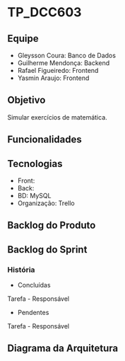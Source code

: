 # TP_DCC603

## Equipe

- Gleysson Coura: Banco de Dados
- Guilherme Mendonça: Backend
- Rafael Figueiredo: Frontend
- Yasmin Araujo: Frontend 

## Objetivo

Simular exercícios de matemática.

## Funcionalidades



## Tecnologias
  
- Front:
- Back:
- BD: MySQL
- Organização: Trello

## Backlog do Produto



## Backlog do Sprint

### História

- Concluídas

Tarefa - Responsável

- Pendentes

Tarefa - Responsável

## Diagrama da Arquitetura

